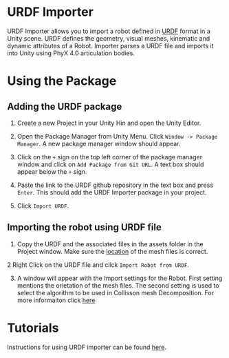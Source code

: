 # URDF Importer 

URDF Importer allows you to import a robot defined in [URDF](http://wiki.ros.org/urdf/XML) format in a Unity scene. URDF defines the geometry, visual meshes, kinematic and dynamic attributes of a Robot. Importer parses a URDF file and imports it into Unity using PhyX 4.0 articulation bodies.

# Using the Package

## Adding the URDF package

1. Create a new Project in your Unity Hin and open the Unity Editor.

2. Open the Package Manager from Unity Menu. Click `Window -> Package Manager`. A new package manager window should appear.

3. Click on the `+` sign on the top left corner of the package manager window and click on `Add Package from Git URL`. A text box should appear below the `+` sign.

4. Paste the link to the URDF github repository in the text box and press `Enter`. This should add the URDF Importer package in your project.

5. Click `Import URDF`.

## Importing the robot using URDF file

1. Copy the URDF and the associated files in the assets folder in the Project window. Make sure the [location](https://github.com/Unity-Technologies/Unity-Robotics-Hub/blob/main/tutorials/urdf_importer/urdf_appendix.md#file-hierarchy) of the mesh files is correct.

2 Right Click on the URDF file and click `Import Robot from URDF`.

3. A window will appear with the Import settings for the Robot. First setting mentions the orietation of the mesh files. The second setting is used to select the algorithm to be used in Collisson mesh Decomposition. For more informaiton click [here](https://github.com/Unity-Technologies/Unity-Robotics-Hub/blob/main/tutorials/urdf_importer/urdf_appendix.md#convex-mesh-collider)


# Tutorials

Instructions for using URDF importer can be found [here](https://github.com/Unity-Technologies/Unity-Robotics-Hub/blob/master/tutorials/urdf_importer/urdf_tutorial.md).
